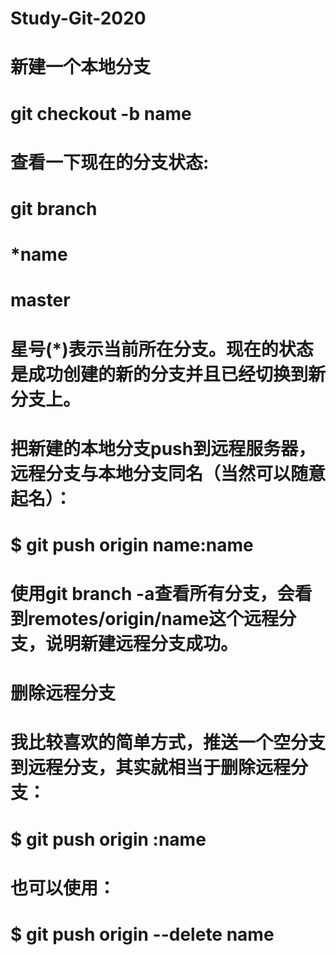 # Study-Git-2020
# 新建一个本地分支
# git checkout -b name
# 查看一下现在的分支状态:
# git branch
# *name
#  master
# 星号(*)表示当前所在分支。现在的状态是成功创建的新的分支并且已经切换到新分支上。

# 把新建的本地分支push到远程服务器，远程分支与本地分支同名（当然可以随意起名）：
# $ git push origin name:name
# 使用git branch -a查看所有分支，会看到remotes/origin/name这个远程分支，说明新建远程分支成功。
# 删除远程分支
# 我比较喜欢的简单方式，推送一个空分支到远程分支，其实就相当于删除远程分支：
# $ git push origin :name
# 也可以使用：
# $ git push origin --delete name